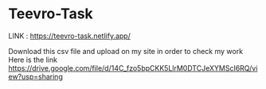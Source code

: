 # Teevro-Task
LINK : https://teevro-task.netlify.app/

Download this csv file and upload on my site in order to check my work
<br/>Here is the link
https://drive.google.com/file/d/14C_fzo5bpCKK5LlrM0DTCJeXYMScI6RQ/view?usp=sharing
